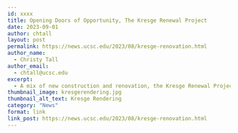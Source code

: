 ```yaml
---
id: xxxx
title: Opening Doors of Opportunity, The Kresge Renewal Project
date: 2023-09-01
author: chtall
layout: post
permalink: https://news.ucsc.edu/2023/08/kresge-renovation.html
author_name:
  - Christy Tall
author_email:
  - chtall@ucsc.edu
excerpt:
  - A mix of new construction and renovation, the Kresge Renewal Project includes more housing and new academic space, all designed to strengthen the student experience
thumbnail_image: kresgerendering.jpg
thumbnail_alt_text: Kresge Rendering
category: "News"
format: link
link_post: https://news.ucsc.edu/2023/08/kresge-renovation.html
---
```

